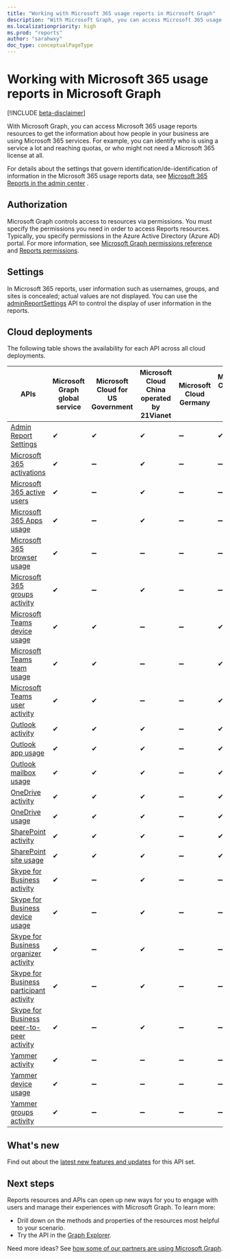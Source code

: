 ```yaml
---
title: "Working with Microsoft 365 usage reports in Microsoft Graph"
description: "With Microsoft Graph, you can access Microsoft 365 usage reports resources to get the information about how people in your business are using Microsoft 365 services. For example, you can identify who is using a service a lot and reaching quotas, or who may not need a Microsoft 365 license at all."
ms.localizationpriority: high
ms.prod: "reports"
author: "sarahwxy"
doc_type: conceptualPageType
---
```


# Working with Microsoft 365 usage reports in Microsoft Graph

[!INCLUDE [beta-disclaimer](../../includes/beta-disclaimer.md)]

With Microsoft Graph, you can access Microsoft 365 usage reports resources to get the information about how people in your business are using Microsoft 365 services. For example, you can identify who is using a service a lot and reaching quotas, or who might not need a Microsoft 365 license at all. 

For details about the settings that govern identification/de-identification of information in the Microsoft 365 usage reports data, see [Microsoft 365 Reports in the admin center](/microsoft-365/admin/activity-reports/activity-reports) .

## Authorization

Microsoft Graph controls access to resources via permissions. You must specify the permissions you need in order to access Reports resources. Typically, you specify permissions in the Azure Active Directory (Azure AD) portal. For more information, see [Microsoft Graph permissions reference](/graph/permissions-reference) and [Reports permissions](/graph/permissions-reference#reports-permissions).

## Settings

In Microsoft 365 reports, user information such as usernames, groups, and sites is concealed; actual values are not displayed. You can use the [adminReportSettings](../resources/adminreportsettings) API to control the display of user information in the reports.

## Cloud deployments

The following table shows the availability for each API across all cloud deployments.

| APIs                                                         | Microsoft Graph global service | **Microsoft Cloud for US Government** | **Microsoft Cloud China operated by 21Vianet** | **Microsoft Cloud Germany** | **Microsoft Cloud for USNat and USSec** |
| ------------------------------------------------------------ | ------------------------------ | ------------------------------------- | ---------------------------------------------- | --------------------------- | --------------------------- |
| [Admin Report Settings](/graph/api/resources/resources/adminreportsettings.md) | ✔                              | ✔                                     | ✔                                              | ➖                           |  ✔                              |
| [Microsoft 365 activations](/graph/api/resources/office-365-activations-reports?view=graph-rest-beta&preserve-view=true) | ✔ | ➖ | ✔ | ➖ | ➖ |
| [Microsoft 365 active users](/graph/api/resources/office-365-active-users-reports?view=graph-rest-beta&preserve-view=true) | ✔                              | ➖                                     | ✔                                              | ➖                           |  ➖                              |
| [Microsoft 365 Apps usage](/graph/api/resources/microsoft-365-apps-usage-report?view=graph-rest-beta&preserve-view=true) | ✔                              | ➖                                     | ✔                                              | ➖                           |  ➖                              |
| [Microsoft 365 browser usage](/graph/api/resources/microsoft-365-browser-usage-report?view=graph-rest-beta&preserve-view=true) | ✔                              | ➖                                     | ➖                                              | ➖                           |  ➖                              |
| [Microsoft 365 groups activity](/graph/api/resources/office-365-groups-activity-reports?view=graph-rest-beta&preserve-view=true) | ✔                              | ➖                                     | ✔                                              | ➖                           |  ➖                              |
| [Microsoft Teams device usage](/graph/api/resources/microsoft-teams-device-usage-reports?view=graph-rest-beta&preserve-view=true) | ✔                              | ✔                                     | ➖                                              | ➖                           |  ✔                              |
| [Microsoft Teams team usage](/graph/api/resources/microsoft-teams-team-usage-reports?view=graph-rest-beta&preserve-view=true) | ✔                              | ✔                                     | ➖                                              | ➖                           |  ✔                              |
| [Microsoft Teams user activity](/graph/api/resources/microsoft-teams-user-activity-reports?view=graph-rest-beta&preserve-view=true) | ✔                              | ✔                                     | ➖                                              | ➖                           |  ✔                              |
| [Outlook activity](/graph/api/resources/email-activity-reports?view=graph-rest-beta&preserve-view=true) | ✔                              | ✔                                     | ✔                                              | ➖                           |  ✔                              |
| [Outlook app usage](/graph/api/resources/email-app-usage-reports?view=graph-rest-beta&preserve-view=true) | ✔                              | ✔                                     | ✔                                              | ➖                           |  ✔                              |
| [Outlook mailbox usage](/graph/api/resources/mailbox-usage-reports?view=graph-rest-beta&preserve-view=true) | ✔                              | ✔                                     | ✔                                              | ➖                           |  ✔                              |
| [OneDrive activity](/graph/api/resources/onedrive-activity-reports?view=graph-rest-beta&preserve-view=true) | ✔                              | ✔                                     | ✔                                              | ➖                           |  ✔                              |
| [OneDrive usage](/graph/api/resources/onedrive-usage-reports?view=graph-rest-beta&preserve-view=true) | ✔                              | ✔                                     | ✔                                              | ➖                           |  ✔                              |
| [SharePoint activity](/graph/api/resources/sharepoint-activity-reports?view=graph-rest-beta&preserve-view=true) | ✔                              | ✔                                     | ✔                                              | ➖                           |  ✔                              |
| [SharePoint site usage](/graph/api/resources/sharepoint-site-usage-reports?view=graph-rest-beta&preserve-view=true) | ✔                              | ✔                                     | ✔                                              | ➖                           |  ✔                              |
| [Skype for Business activity](/graph/api/resources/skype-for-business-activity-reports?view=graph-rest-beta&preserve-view=true) | ✔                              | ➖                                     | ✔                                              | ➖                           |  ➖                              |
| [Skype for Business device usage](/graph/api/resources/skype-for-business-device-usage-reports?view=graph-rest-beta&preserve-view=true) | ✔                              | ➖                                     | ✔                                              | ➖                           |  ➖                              |
| [Skype for Business organizer activity](/graph/api/resources/skype-for-business-organizer-activity-reports?view=graph-rest-beta&preserve-view=true) | ✔                              | ➖                                     | ✔                                              | ➖                           |  ➖                              |
| [Skype for Business participant activity](/graph/api/resources/skype-for-business-participant-activity-reports?view=graph-rest-beta&preserve-view=true) | ✔                              | ➖                                     | ✔                                              | ➖                           |  ➖                             |
| [Skype for Business peer-to-peer activity](/graph/api/resources/skype-for-business-peer-to-peer-activity?view=graph-rest-beta&preserve-view=true) | ✔                              | ➖                                     | ✔                                              | ➖                           |  ➖                              |
| [Yammer activity](/graph/api/resources/yammer-activity-reports?view=graph-rest-beta&preserve-view=true) | ✔                              | ➖                                     | ➖                                              | ➖                           |  ➖                              |
| [Yammer device usage](/graph/api/resources/yammer-device-usage-reports?view=graph-rest-beta&preserve-view=true) | ✔                              | ➖                                     | ➖                                              | ➖                           |  ➖                              |
| [Yammer groups activity](/graph/api/resources/yammer-groups-activity-reports?view=graph-rest-beta&preserve-view=true) | ✔                              | ➖                                     | ➖                                              | ➖                           |  ➖                              |

## What's new
Find out about the [latest new features and updates](/graph/whats-new-overview) for this API set.

## Next steps

Reports resources and APIs can open up new ways for you to engage with users and manage their experiences with Microsoft Graph. To learn more:

- Drill down on the methods and properties of the resources most helpful to your scenario.
- Try the API in the [Graph Explorer](https://developer.microsoft.com/graph/graph-explorer).

Need more ideas? See [how some of our partners are using Microsoft Graph](https://developer.microsoft.com/graph/partners).


